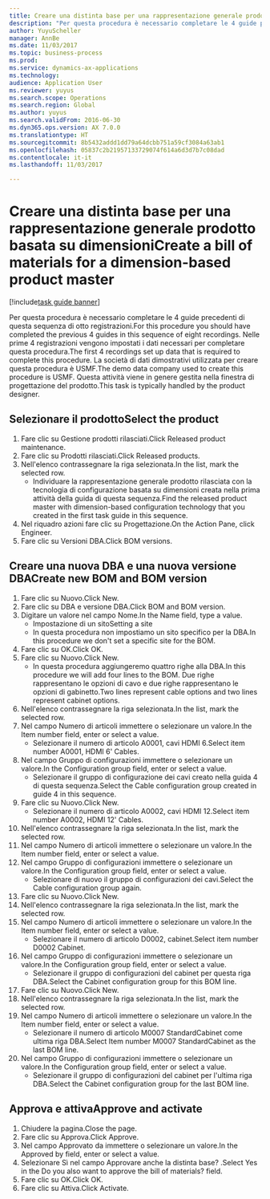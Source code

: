 ```yaml
--- 
title: Creare una distinta base per una rappresentazione generale prodotto basata su dimensioni
description: "Per questa procedura è necessario completare le 4 guide precedenti di questa sequenza di otto registrazioni."
author: YuyuScheller
manager: AnnBe
ms.date: 11/03/2017
ms.topic: business-process
ms.prod: 
ms.service: dynamics-ax-applications
ms.technology: 
audience: Application User
ms.reviewer: yuyus
ms.search.scope: Operations
ms.search.region: Global
ms.author: yuyus
ms.search.validFrom: 2016-06-30
ms.dyn365.ops.version: AX 7.0.0
ms.translationtype: HT
ms.sourcegitcommit: 8b5432addd1dd79a64dcbb751a59cf3084a63ab1
ms.openlocfilehash: 05837c2b21957133729074f614a6d3d7b7c08dad
ms.contentlocale: it-it
ms.lasthandoff: 11/03/2017

---
```

# <a name="create-a-bill-of-materials-for-a-dimension-based-product-master"></a><span data-ttu-id="a63df-103">Creare una distinta base per una rappresentazione generale prodotto basata su dimensioni</span><span class="sxs-lookup"><span data-stu-id="a63df-103">Create a bill of materials for a dimension-based product master</span></span>

[!include[task guide banner](../../includes/task-guide-banner.md)]

<span data-ttu-id="a63df-104">Per questa procedura è necessario completare le 4 guide precedenti di questa sequenza di otto registrazioni.</span><span class="sxs-lookup"><span data-stu-id="a63df-104">For this procedure you should have completed the previous 4 guides in this sequence of eight recordings.</span></span> <span data-ttu-id="a63df-105">Nelle prime 4 registrazioni vengono impostati i dati necessari per completare questa procedura.</span><span class="sxs-lookup"><span data-stu-id="a63df-105">The first 4 recordings set up data that is required to complete this procedure.</span></span> <span data-ttu-id="a63df-106">La società di dati dimostrativi utilizzata per creare questa procedura è USMF.</span><span class="sxs-lookup"><span data-stu-id="a63df-106">The demo data company used to create this procedure is USMF.</span></span> <span data-ttu-id="a63df-107">Questa attività viene in genere gestita nella finestra di progettazione del prodotto.</span><span class="sxs-lookup"><span data-stu-id="a63df-107">This task is typically handled by the product designer.</span></span>


## <a name="select-the-product"></a><span data-ttu-id="a63df-108">Selezionare il prodotto</span><span class="sxs-lookup"><span data-stu-id="a63df-108">Select the product</span></span>
1. <span data-ttu-id="a63df-109">Fare clic su Gestione prodotti rilasciati.</span><span class="sxs-lookup"><span data-stu-id="a63df-109">Click Released product maintenance.</span></span>
2. <span data-ttu-id="a63df-110">Fare clic su Prodotti rilasciati.</span><span class="sxs-lookup"><span data-stu-id="a63df-110">Click Released products.</span></span>
3. <span data-ttu-id="a63df-111">Nell'elenco contrassegnare la riga selezionata.</span><span class="sxs-lookup"><span data-stu-id="a63df-111">In the list, mark the selected row.</span></span>
    * <span data-ttu-id="a63df-112">Individuare la rappresentazione generale prodotto rilasciata con la tecnologia di configurazione basata su dimensioni creata nella prima attività della guida di questa sequenza.</span><span class="sxs-lookup"><span data-stu-id="a63df-112">Find the released product master with dimension-based configuration technology that you created in the first task guide in this sequence.</span></span>  
4. <span data-ttu-id="a63df-113">Nel riquadro azioni fare clic su Progettazione.</span><span class="sxs-lookup"><span data-stu-id="a63df-113">On the Action Pane, click Engineer.</span></span>
5. <span data-ttu-id="a63df-114">Fare clic su Versioni DBA.</span><span class="sxs-lookup"><span data-stu-id="a63df-114">Click BOM versions.</span></span>

## <a name="create-new-bom-and-bom-version"></a><span data-ttu-id="a63df-115">Creare una nuova DBA e una nuova versione DBA</span><span class="sxs-lookup"><span data-stu-id="a63df-115">Create new BOM and BOM version</span></span>
1. <span data-ttu-id="a63df-116">Fare clic su Nuovo.</span><span class="sxs-lookup"><span data-stu-id="a63df-116">Click New.</span></span>
2. <span data-ttu-id="a63df-117">Fare clic su DBA e versione DBA.</span><span class="sxs-lookup"><span data-stu-id="a63df-117">Click BOM and BOM version.</span></span>
3. <span data-ttu-id="a63df-118">Digitare un valore nel campo Nome.</span><span class="sxs-lookup"><span data-stu-id="a63df-118">In the Name field, type a value.</span></span>
    * <span data-ttu-id="a63df-119">Impostazione di un sito</span><span class="sxs-lookup"><span data-stu-id="a63df-119">Setting a site</span></span>  
    * <span data-ttu-id="a63df-120">In questa procedura non impostiamo un sito specifico per la DBA.</span><span class="sxs-lookup"><span data-stu-id="a63df-120">In this procedure we don't set a specific site for the BOM.</span></span>  
4. <span data-ttu-id="a63df-121">Fare clic su OK.</span><span class="sxs-lookup"><span data-stu-id="a63df-121">Click OK.</span></span>
5. <span data-ttu-id="a63df-122">Fare clic su Nuovo.</span><span class="sxs-lookup"><span data-stu-id="a63df-122">Click New.</span></span>
    * <span data-ttu-id="a63df-123">In questa procedura aggiungeremo quattro righe alla DBA.</span><span class="sxs-lookup"><span data-stu-id="a63df-123">In this procedure we will add four lines to the BOM.</span></span> <span data-ttu-id="a63df-124">Due righe rappresentano le opzioni di cavo e due righe rappresentano le opzioni di gabinetto.</span><span class="sxs-lookup"><span data-stu-id="a63df-124">Two lines represent cable options and two lines represent cabinet options.</span></span>  
6. <span data-ttu-id="a63df-125">Nell'elenco contrassegnare la riga selezionata.</span><span class="sxs-lookup"><span data-stu-id="a63df-125">In the list, mark the selected row.</span></span>
7. <span data-ttu-id="a63df-126">Nel campo Numero di articoli immettere o selezionare un valore.</span><span class="sxs-lookup"><span data-stu-id="a63df-126">In the Item number field, enter or select a value.</span></span>
    * <span data-ttu-id="a63df-127">Selezionare il numero di articolo A0001, cavi HDMI 6.</span><span class="sxs-lookup"><span data-stu-id="a63df-127">Select item number A0001, HDMI 6' Cables.</span></span>  
8. <span data-ttu-id="a63df-128">Nel campo Gruppo di configurazioni immettere o selezionare un valore.</span><span class="sxs-lookup"><span data-stu-id="a63df-128">In the Configuration group field, enter or select a value.</span></span>
    * <span data-ttu-id="a63df-129">Selezionare il gruppo di configurazione dei cavi creato nella guida 4 di questa sequenza.</span><span class="sxs-lookup"><span data-stu-id="a63df-129">Select the Cable configuration group created in guide 4 in this sequence.</span></span>  
9. <span data-ttu-id="a63df-130">Fare clic su Nuovo.</span><span class="sxs-lookup"><span data-stu-id="a63df-130">Click New.</span></span>
    * <span data-ttu-id="a63df-131">Selezionare il numero di articolo A0002, cavi HDMI 12.</span><span class="sxs-lookup"><span data-stu-id="a63df-131">Select item number A0002, HDMI 12' Cables.</span></span>  
10. <span data-ttu-id="a63df-132">Nell'elenco contrassegnare la riga selezionata.</span><span class="sxs-lookup"><span data-stu-id="a63df-132">In the list, mark the selected row.</span></span>
11. <span data-ttu-id="a63df-133">Nel campo Numero di articoli immettere o selezionare un valore.</span><span class="sxs-lookup"><span data-stu-id="a63df-133">In the Item number field, enter or select a value.</span></span>
12. <span data-ttu-id="a63df-134">Nel campo Gruppo di configurazioni immettere o selezionare un valore.</span><span class="sxs-lookup"><span data-stu-id="a63df-134">In the Configuration group field, enter or select a value.</span></span>
    * <span data-ttu-id="a63df-135">Selezionare di nuovo il gruppo di configurazioni dei cavi.</span><span class="sxs-lookup"><span data-stu-id="a63df-135">Select the Cable configuration group again.</span></span>  
13. <span data-ttu-id="a63df-136">Fare clic su Nuovo.</span><span class="sxs-lookup"><span data-stu-id="a63df-136">Click New.</span></span>
14. <span data-ttu-id="a63df-137">Nell'elenco contrassegnare la riga selezionata.</span><span class="sxs-lookup"><span data-stu-id="a63df-137">In the list, mark the selected row.</span></span>
15. <span data-ttu-id="a63df-138">Nel campo Numero di articoli immettere o selezionare un valore.</span><span class="sxs-lookup"><span data-stu-id="a63df-138">In the Item number field, enter or select a value.</span></span>
    * <span data-ttu-id="a63df-139">Selezionare il numero di articolo D0002, cabinet.</span><span class="sxs-lookup"><span data-stu-id="a63df-139">Select item number D0002 Cabinet.</span></span>  
16. <span data-ttu-id="a63df-140">Nel campo Gruppo di configurazioni immettere o selezionare un valore.</span><span class="sxs-lookup"><span data-stu-id="a63df-140">In the Configuration group field, enter or select a value.</span></span>
    * <span data-ttu-id="a63df-141">Selezionare il gruppo di configurazioni del cabinet per questa riga DBA.</span><span class="sxs-lookup"><span data-stu-id="a63df-141">Select the Cabinet configuration group for this BOM line.</span></span>  
17. <span data-ttu-id="a63df-142">Fare clic su Nuovo.</span><span class="sxs-lookup"><span data-stu-id="a63df-142">Click New.</span></span>
18. <span data-ttu-id="a63df-143">Nell'elenco contrassegnare la riga selezionata.</span><span class="sxs-lookup"><span data-stu-id="a63df-143">In the list, mark the selected row.</span></span>
19. <span data-ttu-id="a63df-144">Nel campo Numero di articoli immettere o selezionare un valore.</span><span class="sxs-lookup"><span data-stu-id="a63df-144">In the Item number field, enter or select a value.</span></span>
    * <span data-ttu-id="a63df-145">Selezionare il numero di articolo M0007 StandardCabinet come ultima riga DBA.</span><span class="sxs-lookup"><span data-stu-id="a63df-145">Select Item number M0007 StandardCabinet as the last BOM line.</span></span>  
20. <span data-ttu-id="a63df-146">Nel campo Gruppo di configurazioni immettere o selezionare un valore.</span><span class="sxs-lookup"><span data-stu-id="a63df-146">In the Configuration group field, enter or select a value.</span></span>
    * <span data-ttu-id="a63df-147">Selezionare il gruppo di configurazioni del cabinet per l'ultima riga DBA.</span><span class="sxs-lookup"><span data-stu-id="a63df-147">Select the Cabinet configuration group for the last BOM line.</span></span>  

## <a name="approve-and-activate"></a><span data-ttu-id="a63df-148">Approva e attiva</span><span class="sxs-lookup"><span data-stu-id="a63df-148">Approve and activate</span></span>
1. <span data-ttu-id="a63df-149">Chiudere la pagina.</span><span class="sxs-lookup"><span data-stu-id="a63df-149">Close the page.</span></span>
2. <span data-ttu-id="a63df-150">Fare clic su Approva.</span><span class="sxs-lookup"><span data-stu-id="a63df-150">Click Approve.</span></span>
3. <span data-ttu-id="a63df-151">Nel campo Approvato da immettere o selezionare un valore.</span><span class="sxs-lookup"><span data-stu-id="a63df-151">In the Approved by field, enter or select a value.</span></span>
4. <span data-ttu-id="a63df-152">Selezionare Sì nel campo Approvare anche la distinta base? .</span><span class="sxs-lookup"><span data-stu-id="a63df-152">Select Yes in the Do you also want to approve the bill of materials? field.</span></span>
5. <span data-ttu-id="a63df-153">Fare clic su OK.</span><span class="sxs-lookup"><span data-stu-id="a63df-153">Click OK.</span></span>
6. <span data-ttu-id="a63df-154">Fare clic su Attiva.</span><span class="sxs-lookup"><span data-stu-id="a63df-154">Click Activate.</span></span>


